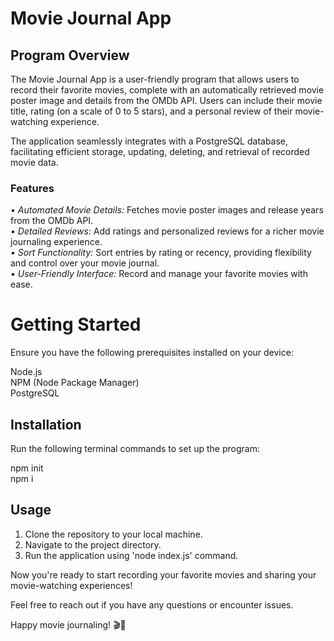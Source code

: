 # Movie Journal App

## Program Overview 
The Movie Journal App is a user-friendly program that allows users to record their favorite movies, complete with an automatically retrieved movie poster image and details from the OMDb API. Users can include their movie title, rating (on a scale of 0 to 5 stars), and a personal review of their movie-watching experience.

The application seamlessly integrates with a PostgreSQL database, facilitating efficient storage, updating, deleting, and retrieval of recorded movie data.

### Features 
_• Automated Movie Details:_ Fetches movie poster images and release years from the OMDb API.      
_• Detailed Reviews:_ Add ratings and personalized reviews for a richer movie journaling experience.     
_• Sort Functionality:_ Sort entries by rating or recency, providing flexibility and control over your movie journal.        
_• User-Friendly Interface:_ Record and manage your favorite movies with ease.                                           

# Getting Started
Ensure you have the following prerequisites installed on your device:

Node.js        
NPM (Node Package Manager)          
PostgreSQL            


## Installation
Run the following terminal commands to set up the program:

npm init                                    
npm i

## Usage
1. Clone the repository to your local machine.
2. Navigate to the project directory.
3. Run the application using 'node index.js' command.

Now you're ready to start recording your favorite movies and sharing your movie-watching experiences!

Feel free to reach out if you have any questions or encounter issues.

Happy movie journaling! 🎬📝
